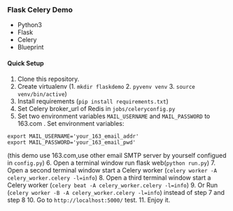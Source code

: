 ### Flask Celery Demo

* Python3
* Flask
* Celery
* Blueprint

#### Quick Setup

1. Clone this repository.
2. Create virtualenv (1. `mkdir flaskdemo`  2. `pyvenv venv`  3. `source venv/bin/active`)
3. Install requirements (`pip install requirements.txt`)
4. Set Celery broker_url of Redis in `jobs/celeryconfig.py`
5. Set two environment variables `MAIL_USERNAME` and `MAIL_PASSWORD` to 163.com . Set environment variables:   
```
export MAIL_USERNAME='your_163_email_addr'
export MAIL_PASSWORD='your_163_email_pwd'
```
(this demo use 163.com,use other email SMTP server by yourself configued in `config.py`)
6. Open a terminal window run flask web(`python run.py`)
7. Open a second terminal window start a Celery worker (`celery worker -A celery_worker.celery -l=info`)
8. Open a third terminal window start a Celery worker (`celery beat -A celery_worker.celery -l=info`)
9. Or Run (`celery worker -B -A celery_worker.celery -l=info`) instead of step 7 and step 8
10. Go to `http://localhost:5000/` test.
11. Enjoy it.






